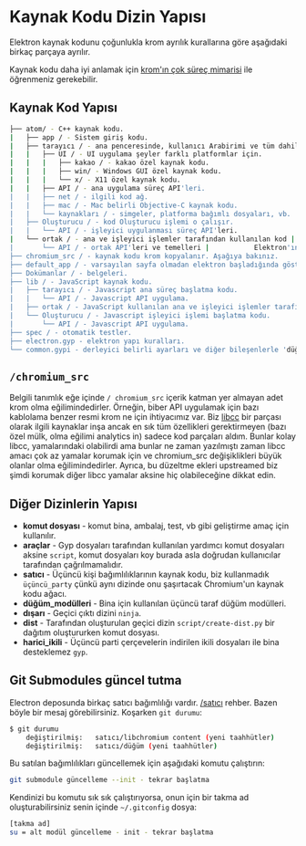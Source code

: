 # Kaynak Kodu Dizin Yapısı

Elektron kaynak kodunu çoğunlukla krom ayrılık kurallarına göre aşağıdaki birkaç parçaya ayrılır.

Kaynak kodu daha iyi anlamak için [krom'ın çok süreç mimarisi](http://dev.chromium.org/developers/design-documents/multi-process-architecture) ile öğrenmeniz gerekebilir.

## Kaynak Kod Yapısı

```sh
├── atom/ - C++ kaynak kodu.
|   ├── app / - Sistem giriş kodu.
|   ├── tarayıcı / - ana penceresinde, kullanıcı Arabirimi ve tüm dahil önyüz |   |   ana süreç işler. Bu web sayfaları yönetmek için Oluşturucu için görüşmeler.
|   |   ├── UI / - UI uygulama şeyler farklı platformlar için.
|   |   |   ├── kakao / - kakao özel kaynak kodu.
|   |   |   ├── win/ - Windows GUI özel kaynak kodu.
|   |   |   └── x/ - X11 özel kaynak kodu.
|   |   ├── API / - ana uygulama süreç API'leri.
|   |   ├── net / - ilgili kod ağ.
|   |   ├── mac / - Mac belirli Objective-C kaynak kodu.
|   |   └── kaynakları / - simgeler, platforma bağımlı dosyaları, vb.
|   ├── Oluşturucu / - kod Oluşturucu işlemi o çalışır.
|   |   └── API / - işleyici uygulanması süreç API'leri.
|   └── ortak / - ana ve işleyici işlemler tarafından kullanılan kod |       bazı yardımcı programı işlevleri ve düğümün mesaj tümleştirmek için kod da dahil olmak üzere |       Krom'ın ileti döngüsü döngüsü.
|       └── API / - ortak API'leri ve temelleri |           Elektron'ın dahili modülleri.
├── chromium_src / - kaynak kodu krom kopyalanır. Aşağıya bakınız.
├── default_app / - varsayılan sayfa olmadan elektron başladığında göstermek için |   bir app-mek şartıyla.
├── Dokümanlar / - belgeleri.
├── lib / - JavaScript kaynak kodu.
|   ├── tarayıcı / - Javascript ana süreç başlatma kodu.
|   |   └── API / - Javascript API uygulama.
|   ├── ortak / - JavaScript kullanılan ana ve işleyici işlemler tarafından |   |   └── API / - Javascript API uygulama.
|   └── Oluşturucu / - Javascript işleyici işlemi başlatma kodu.
|       └── API / - Javascript API uygulama.
├── spec / - otomatik testler.
├── electron.gyp - elektron yapı kuralları.
└── common.gypi - derleyici belirli ayarları ve diğer bileşenlerle 'düğümü' ve 'breakpad' gibi binanın kuralları.
```

## `/chromium_src`

Belgili tanımlık eğe içinde `/ chromium_src` içerik katman yer almayan adet krom olma eğilimindedirler. Örneğin, biber API uygulamak için bazı kablolama benzer resmi krom ne için ihtiyacımız var. Biz [libcc](../glossary.md#libchromiumcontent) bir parçası olarak ilgili kaynaklar inşa ancak en sık tüm özellikleri gerektirmeyen (bazı özel mülk, olma eğilimi analytics in) sadece kod parçaları aldım. Bunlar kolay libcc, yamalarındaki olabilirdi ama bunlar ne zaman yazılmıştı zaman libcc amacı çok az yamalar korumak için ve chromium_src değişiklikleri büyük olanlar olma eğilimindedirler. Ayrıca, bu düzeltme ekleri upstreamed biz şimdi korumak diğer libcc yamalar aksine hiç olabileceğine dikkat edin.

## Diğer Dizinlerin Yapısı

* **komut dosyası** - komut bina, ambalaj, test, vb gibi geliştirme amaç için kullanılır.
* **araçlar** - Gyp dosyaları tarafından kullanılan yardımcı komut dosyaları aksine `script`, komut dosyaları koy burada asla doğrudan kullanıcılar tarafından çağrılmamalıdır.
* **satıcı** - Üçüncü kişi bağımlılıklarının kaynak kodu, biz kullanmadık `üçüncü_party` çünkü aynı dizinde onu şaşırtacak Chromium'un kaynak kodu ağacı.
* **düğüm_modülleri** - Bina için kullanılan üçüncü taraf düğüm modülleri.
* **dışarı** - Geçici çıktı dizini `ninja`.
* **dist** - Tarafından oluşturulan geçici dizin `script/create-dist.py` bir dağıtım oluştururken komut dosyası.
* **harici_ikili** - Üçüncü parti çerçevelerin indirilen ikili dosyaları ile bina desteklemez `gyp`.

## Git Submodules güncel tutma

Electron deposunda birkaç satıcı bağımlılığı vardır. [/satıcı](https://github.com/electron/electron/tree/master/vendor) rehber. Bazen böyle bir mesaj görebilirsiniz. Koşarken `git durumu`:

```sh
$ git durumu
    değiştirilmiş:   satıcı/libchromium content (yeni taahhütler)
    değiştirilmiş:   satıcı/düğüm (yeni taahhütler)
```

Bu satılan bağımlılıkları güncellemek için aşağıdaki komutu çalıştırın:

```sh
git submodule güncelleme --init - tekrar başlatma
```

Kendinizi bu komutu sık sık çalıştırıyorsa, onun için bir takma ad oluşturabilirsiniz senin içinde `~/.gitconfig` dosya:

```sh
[takma ad]
su = alt modül güncelleme - init - tekrar başlatma
```